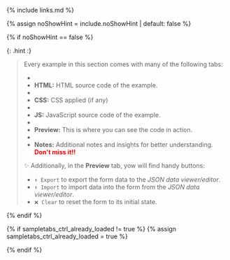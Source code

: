 {% include links.md %}

{% assign noShowHint = include.noShowHint | default: false %}

{% if noShowHint == false %}

{: .hint :}
> Every example in this section comes with many of the following tabs:
> 
>   * <li data-bullet="🗒️"><b>HTML:</b> HTML source code of the example.</li>
>   * <li data-bullet="🎨"><b>CSS:</b> CSS applied (if any)</li>
>   * <li data-bullet="⚙️ "><b>JS:</b> JavaScript source code of the example.</li>
>   * <li data-bullet="👁️"><b>Preview:</b> This is where you can see the code in action.</li>
>   * <li data-bullet="📝"><b>Notes:</b> Additional notes and insights for better understanding. <b style="color:red">Don't miss it‼️</b></li>
> 
> ✨ Additionally, in the **Preview** tab, yow will find handy buttons:
>   * `⬇️ Export` to export the form data to the *JSON data viewer/editor*.
>   * `⬆️ Import` to import data into the form from the *JSON data viewer/editor*.
>   * `❌ Clear` to reset the form to its initial state.

{% endif %}


{% if sampletabs_ctrl_already_loaded != true %}
{% assign sampletabs_ctrl_already_loaded = true %}

<script src="{{ smarkform_umd_dld_link }}"></script>
<script>
document.addEventListener('DOMContentLoaded', function() {
  const tabContainers = document.querySelectorAll('.tab-container');

  tabContainers.forEach(container => {
    const tabs = container.querySelectorAll('.tab-label');
    const contents = container.querySelectorAll('.tab-content');

    tabs.forEach((tab, index) => {
      tab.addEventListener('click', () => {
        tabs.forEach(t => t.classList.remove('tab-label-active'));
        contents.forEach(content => content.classList.remove('tab-active'));

        tab.classList.add('tab-label-active');
        contents[index].classList.add('tab-active');
      });
    });
  });
});
</script>
<style>
.tab-container {
  display: flex;
  flex-direction: column;
  max-width: 100%;
  position: relative;
  transition: opacity 0.2s;
}

.link-anchor {
    position: absolute;
    top: 5px;
    left: -25px;
    opacity: 0.20;
}

.link-anchor:hover {
    opacity: 1;
}

.tab-labels {
  display: flex;
  justify-content: flex-start;
}

.tab-label {
  flex-grow: 0;
  cursor: pointer;
  padding: 10px 15px;
  background-color: #f8f9fa;
  border: 1px solid #dee2e6;
  margin-right: 5px;
  transition: background-color 0.3s;
  user-select: none;
}

.tab-label.tab-label-right {
  margin-left: auto;
  margin-right: 0;
}

.tab-label:hover {
  background-color: #e2e6ea;
}

.tab-content {
  display: none;
  border: 1px solid #dee2e6;
  border-top: none;
  padding: 15px;
  background-color: #fff;
}

.tab-content pre.highlight {
  max-height: 50vh;
  overflow-y: auto;
}

.tab-active {
  display: block;
}

.tab-label-active {
  background-color: #e9ecef;
  border-bottom: none;
}

button[data-smark] {
    padding: .5em;
    margin: 0px 4px;
}

 
/* Reset Jekyll styles for the preview tab */
#main-content .tab-content.tab-content-preview ul > li::before {
  position: initial;
  margin-left: initial;
  color: initial;
  content: "";
}
#main-content .tab-content-preview li {
    list-style-type: initial;
}


</style>

{% endif %}


